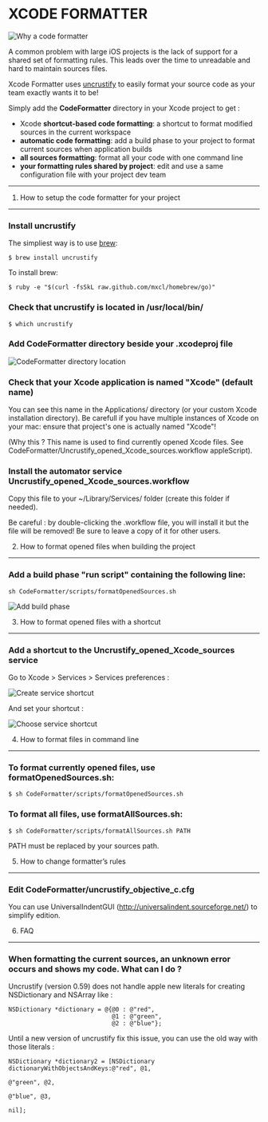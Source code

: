 XCODE FORMATTER
================

![Why a code formatter](https://raw.github.com/octo-online/Xcode-formatter/master/images/why.png)

A common problem with large iOS projects is the lack of support for a shared set of formatting rules. This leads over the time to unreadable and hard to maintain sources files.

Xcode Formatter uses [uncrustify](http://uncrustify.sourceforge.net/) to easily format your source code as your team exactly wants it to be!

Simply add the __CodeFormatter__ directory in your Xcode project to get : 

* Xcode __shortcut-based code formatting__: a shortcut to format modified sources in the current workspace
* __automatic code formatting__: add a build phase to your project to format current sources when application builds
* __all sources formatting__: format all your code with one command line
* __your formatting rules shared by project__: edit and use a same configuration file with your project dev team

*****

1) How to setup the code formatter for your project
-----------------------------------------------------

### Install uncrustify

The simpliest way is to use [brew](http://mxcl.github.com/homebrew/):

	$ brew install uncrustify

To install brew:
 
	$ ruby -e "$(curl -fsSkL raw.github.com/mxcl/homebrew/go)"


### Check that uncrustify is located in /usr/local/bin/ 

	$ which uncrustify


### Add CodeFormatter directory beside your .xcodeproj file

![CodeFormatter directory location](https://raw.github.com/octo-online/Xcode-formatter/master/images/directory_location.png)


### Check that your Xcode application is named "Xcode" (default name)

You can see this name in the Applications/ directory (or your custom Xcode installation directory). Be carefull if you have multiple instances of Xcode on your mac: ensure that project's one is actually named "Xcode"!

(Why this ? This name is used to find currently opened Xcode files. See CodeFormatter/Uncrustify\_opened\_Xcode\_sources.workflow appleScript).


### Install the automator service Uncrustify\_opened\_Xcode\_sources.workflow

Copy this file to your ~/Library/Services/ folder (create this folder if needed).

Be careful : by double-clicking the .workflow file, you will install it but the file will be removed! Be sure to leave a copy of it for other users.




2) How to format opened files when building the project
---------------------------------------------------------

### Add a build phase "run script" containing the following line:

	sh CodeFormatter/scripts/formatOpenedSources.sh

![Add build phase](https://raw.github.com/octo-online/Xcode-formatter/master/images/add_build_phase.png)




3) How to format opened files with a shortcut
-----------------------------------------------

### Add a shortcut to the Uncrustify_opened_Xcode_sources service

Go to Xcode > Services > Services preferences :

![Create service shortcut](https://raw.github.com/octo-online/Xcode-formatter/master/images/add_service_shortcut.png)

And set your shortcut :

![Choose service shortcut](https://raw.github.com/octo-online/Xcode-formatter/master/images/choose_service_shortcut.png)




4) How to format files in command line
----------------------------------------

### To format currently opened files, use formatOpenedSources.sh: 

	$ sh CodeFormatter/scripts/formatOpenedSources.sh


### To format all files, use formatAllSources.sh:

	$ sh CodeFormatter/scripts/formatAllSources.sh PATH

PATH must be replaced by your sources path.



5) How to change formatter’s rules
------------------------------------

### Edit CodeFormatter/uncrustify\_objective\_c.cfg

You can use UniversalIndentGUI (http://universalindent.sourceforge.net/) to simplify edition.



6) FAQ
--------

### When formatting the current sources, an unknown error occurs and shows my code. What can I do ? 

Uncrustify (version 0.59) does not handle apple new literals for creating NSDictionary and NSArray like : 

	NSDictionary *dictionary = @{@0 : @"red",
	 							 @1 : @"green",
	 							 @2 : @"blue"};

Until a new version of uncrustify fix this issue, you can use the old way with those literals :

	NSDictionary *dictionary2 = [NSDictionary dictionaryWithObjectsAndKeys:@"red", @1, 
	                                                                       @"green", @2, 
	                                                                       @"blue", @3, 
	                                                                       nil];

